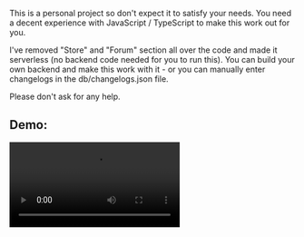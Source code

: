 This is a personal project so don't expect it to satisfy your needs. You need a decent experience with JavaScript / TypeScript to make this work out for you.

I've removed "Store" and "Forum" section all over the code and made it serverless (no backend code needed for you to run this).
You can build your own backend and make this work with it - or you can manually enter changelogs in the db/changelogs.json file.

Please don't ask for any help.

## Demo:
<video src="https://github-production-user-asset-6210df.s3.amazonaws.com/183089834/386354452-d2773cff-943e-4ce3-b4de-139173c6d087.mov?X-Amz-Algorithm=AWS4-HMAC-SHA256&X-Amz-Credential=AKIAVCODYLSA53PQK4ZA%2F20241114%2Fus-east-1%2Fs3%2Faws4_request&X-Amz-Date=20241114T201611Z&X-Amz-Expires=300&X-Amz-Signature=ee7fe66a945ff1c6e0558a2b5509267b913262299a4d0e5d6b12d9d135383cd6&X-Amz-SignedHeaders=host" width="300" />



